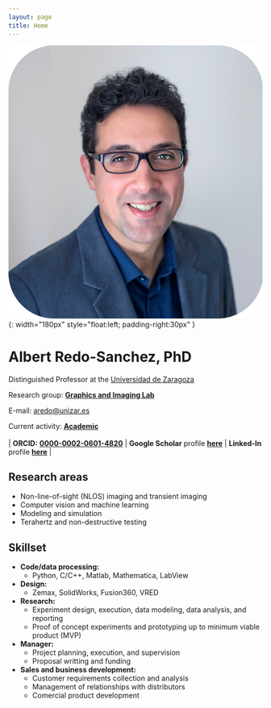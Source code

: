 ```yaml
---
layout: page
title: Home
---
```


![Profile picture](/assets/images/foto_pro.jpg){: width="180px" style="float:left; padding-right:30px" }

# Albert Redo-Sanchez, PhD

Distinguished Professor at the [Universidad de Zaragoza](https://eina.unizar.es/)

Research group: [**Graphics and Imaging Lab**](https://graphics.unizar.es/)

E-mail: [aredo@unizar.es](mailto:aredo@unizar.es)

Current activity: [**Academic**](/academic.md) 
\
\
| **ORCID:** [**0000-0002-0601-4820**](https://orcid.org/0000-0002-0601-4820) | **Google Scholar** profile [**here**](https://scholar.google.com/citations?user=Wjhap7MAAAAJ&hl=en) | **Linked-In** profile [**here**](https://www.linkedin.com/in/redosanchez/) |

## Research areas

- Non-line-of-sight (NLOS) imaging and transient imaging
- Computer vision and machine learning
- Modeling and simulation
- Terahertz and non-destructive testing


## Skillset

- **Code/data processing:**
  - Python, C/C++, Matlab, Mathematica, LabView
- **Design:**
  - Zemax, SolidWorks, Fusion360, VRED
- **Research:**
  - Experiment design, execution, data modeling, data analysis, and reporting
  - Proof of concept experiments and prototyping up to minimum viable product (MVP)
- **Manager:**
  - Project planning, execution, and supervision
  - Proposal writting and funding
- **Sales and business development:**
  - Customer requirements collection and analysis
  - Management of relationships with distributors
  - Comercial product development
